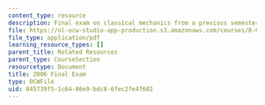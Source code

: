 ```yaml
---
content_type: resource
description: Final exam on classical mechanics from a previous semester.
file: https://ol-ocw-studio-app-production.s3.amazonaws.com/courses/8-012-physics-i-classical-mechanics-fall-2008/045739f51c6486e9bdc86fec2fe4f602_2006_final.pdf
file_type: application/pdf
learning_resource_types: []
parent_title: Related Resources
parent_type: CourseSection
resourcetype: Document
title: 2006 Final Exam
type: OCWFile
uid: 045739f5-1c64-86e9-bdc8-6fec2fe4f602
---
```


